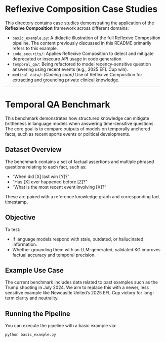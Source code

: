 # Reflexive Composition Case Studies

This directory contains case studies demonstrating the application of the **Reflexive Composition** framework across different domains:

- `basic_example.py`: A didactic illustration of the full Reflexive Composition pipeline. The content previously discussed in this README primarily refers to this example.
- `code_security/`: Applies Reflexive Composition to detect and mitigate deprecated or insecure API usage in code generation.
- `temporal_qa/`: Being refactored to model recency-sensitive question answering using recent events (e.g., 2025 EFL Cup win).
- `medical_data/`: *(Coming soon)* Use of Reflexive Composition for extracting and grounding private clinical knowledge.

---

# Temporal QA Benchmark

This benchmark demonstrates how structured knowledge can mitigate brittleness in language models when answering time-sensitive questions. The core goal is to compare outputs of models on temporally anchored facts, such as recent sports events or political developments.

## Dataset Overview

The benchmark contains a set of factual assertions and multiple phrased questions relating to each fact, such as:

- “When did [X] last win [Y]?”
- “Has [X] ever happened before [Z]?”
- “What is the most recent event involving [X]?”

These are paired with a reference knowledge graph and corresponding fact timestamp.

## Objective

To test:

- If language models respond with stale, outdated, or hallucinated information.
- Whether grounding them with an LLM-generated, validated KG improves factual accuracy and temporal precision.

## Example Use Case

The current benchmark includes data related to past examples such as the Trump shooting in July 2024. We aim to replace this with a newer, less sensitive example like Newcastle United’s 2025 EFL Cup victory for long-term clarity and neutrality.

## Running the Pipeline

You can execute the pipeline with a basic example via:

```bash
python basic_example.py